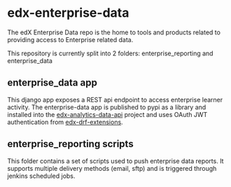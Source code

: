 # edx-enterprise-data
The edX Enterprise Data repo is the home to tools and products related to providing access to Enterprise related data.

This repository is currently split into 2 folders: enterprise_reporting and enterprise_data

## enterprise_data app
This django app exposes a REST api endpoint to access enterprise learner activity. The enterprise-data app is published
to pypi as a library and installed into the [edx-analytics-data-api](https://github.com/edx/edx-analytics-data-api/) project
and uses OAuth JWT authentication from [edx-drf-extensions](https://github.com/edx/edx-drf-extensions/blob/4569b9bf7e54a917d4acdd545b10c058c960dd1a/edx_rest_framework_extensions/auth/jwt/authentication.py#L17).

## enterprise_reporting scripts
This folder contains a set of scripts used to push enterprise data reports.
It supports multiple delivery methods (email, sftp) and is triggered through jenkins scheduled jobs.
